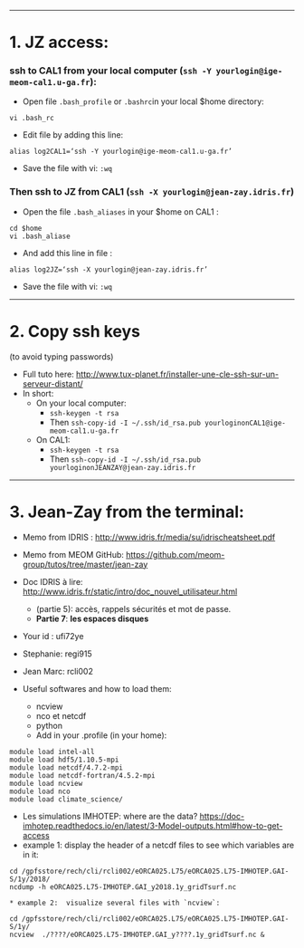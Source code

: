 
- - - -
# 1. JZ access:
### ssh to CAL1 from your local computer (`ssh -Y yourlogin@ige-meom-cal1.u-ga.fr`):
* Open file  `.bash_profile` or `.bashrc`in your local $home directory:

```
vi .bash_rc
```
* Edit file by adding this line:

```
alias log2CAL1=‘ssh -Y yourlogin@ige-meom-cal1.u-ga.fr’
```
* Save the file with vi: `:wq`
	

### Then ssh to JZ from CAL1 (`ssh -X yourlogin@jean-zay.idris.fr`)
* Open the file  `.bash_aliases`   in your $home on CAL1 :

```
cd $home
vi .bash_aliase
```
* And add this line in file :

```
alias log2JZ=‘ssh -X yourlogin@jean-zay.idris.fr’
```
* Save the file with vi: `:wq`
	
- - - -
# 2. Copy ssh keys
 (to avoid typing passwords)
* Full tuto here: http://www.tux-planet.fr/installer-une-cle-ssh-sur-un-serveur-distant/
* In short: 
	* On your local computer:
		*   `ssh-keygen -t rsa`
		* Then  `ssh-copy-id -I ~/.ssh/id_rsa.pub yourloginonCAL1@ige-meom-cal1.u-ga.fr`
	* On CAL1:
		*  `ssh-keygen -t rsa`
		* Then  `ssh-copy-id -I ~/.ssh/id_rsa.pub yourloginonJEANZAY@jean-zay.idris.fr`


- - - -
# 3. Jean-Zay from the terminal:
* Memo from IDRIS :  http://www.idris.fr/media/su/idrischeatsheet.pdf
* Memo from MEOM GitHub: https://github.com/meom-group/tutos/tree/master/jean-zay
* Doc IDRIS à lire: http://www.idris.fr/static/intro/doc_nouvel_utilisateur.html
	* (partie 5): accès, rappels sécurités et mot de passe.
	* **Partie 7**: **les espaces disques**

* Your id  :   ufi72ye
* Stephanie: regi915
* Jean Marc: rcli002

* Useful softwares and how to load them:
	* ncview
	* nco et netcdf
	* python
	* Add in your .profile (in your home): 
```
module load intel-all
module load hdf5/1.10.5-mpi
module load netcdf/4.7.2-mpi
module load netcdf-fortran/4.5.2-mpi
module load ncview
module load nco
module load climate_science/
```

* Les simulations IMHOTEP: where are the data?
https://doc-imhotep.readthedocs.io/en/latest/3-Model-outputs.html#how-to-get-access
* example 1: display the header of a netcdf files to see which variables are in it:
```
cd /gpfsstore/rech/cli/rcli002/eORCA025.L75/eORCA025.L75-IMHOTEP.GAI-S/1y/2018/
ncdump -h eORCA025.L75-IMHOTEP.GAI_y2018.1y_gridTsurf.nc
```

	* example 2:  visualize several files with `ncview`:
```
cd /gpfsstore/rech/cli/rcli002/eORCA025.L75/eORCA025.L75-IMHOTEP.GAI-S/1y/
ncview  ./????/eORCA025.L75-IMHOTEP.GAI_y????.1y_gridTsurf.nc &
```

